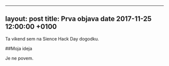 ----
layout: post
title: Prva objava
date 2017-11-25 12:00:00 +0100
----

Ta vikend sem na Sience Hack Day dogodku.

##Moja ideja

Je ne povem.
